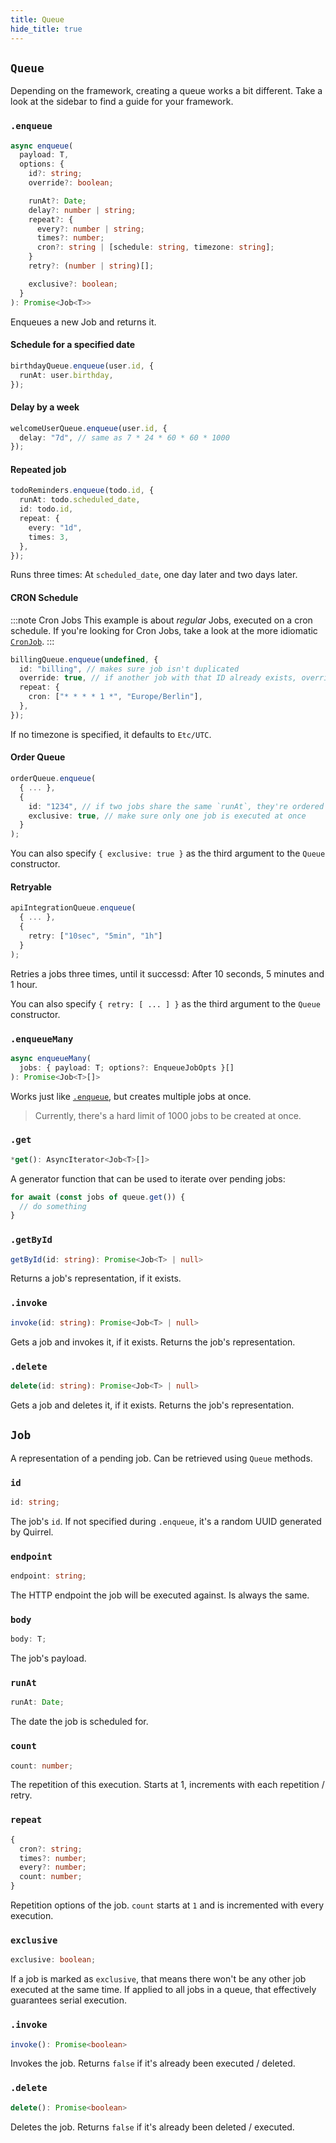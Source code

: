 ```yaml
---
title: Queue
hide_title: true
---
```


## `Queue`

Depending on the framework, creating a queue works a bit different.
Take a look at the sidebar to find a guide for your framework.

### `.enqueue`

```ts
async enqueue(
  payload: T,
  options: {
    id?: string;
    override?: boolean;

    runAt?: Date;
    delay?: number | string;
    repeat?: {
      every?: number | string;
      times?: number;
      cron?: string | [schedule: string, timezone: string];
    }
    retry?: (number | string)[];

    exclusive?: boolean;
  }
): Promise<Job<T>>
```

Enqueues a new Job and returns it.

#### Schedule for a specified date

```ts
birthdayQueue.enqueue(user.id, {
  runAt: user.birthday,
});
```

#### Delay by a week

```ts
welcomeUserQueue.enqueue(user.id, {
  delay: "7d", // same as 7 * 24 * 60 * 60 * 1000
});
```

#### Repeated job

```ts
todoReminders.enqueue(todo.id, {
  runAt: todo.scheduled_date,
  id: todo.id,
  repeat: {
    every: "1d",
    times: 3,
  },
});
```

Runs three times: At `scheduled_date`, one day later and two days later.

#### CRON Schedule

:::note Cron Jobs
This example is about _regular_ Jobs, executed on a cron schedule.
If you're looking for Cron Jobs, take a look at the more idiomatic [`CronJob`](./cronjob).
:::

```ts
billingQueue.enqueue(undefined, {
  id: "billing", // makes sure job isn't duplicated
  override: true, // if another job with that ID already exists, override it
  repeat: {
    cron: ["* * * * 1 *", "Europe/Berlin"],
  },
});
```

If no timezone is specified, it defaults to `Etc/UTC`.
#### Order Queue

```ts
orderQueue.enqueue(
  { ... },
  {
    id: "1234", // if two jobs share the same `runAt`, they're ordered by ID.
    exclusive: true, // make sure only one job is executed at once
  }
);
```

You can also specify `{ exclusive: true }` as the third argument to the `Queue` constructor.

#### Retryable

```ts
apiIntegrationQueue.enqueue(
  { ... },
  {
    retry: ["10sec", "5min", "1h"]
  }
);
```

Retries a jobs three times, until it successd: After 10 seconds, 5 minutes and 1 hour.

You can also specify `{ retry: [ ... ] }` as the third argument to the `Queue` constructor.

### `.enqueueMany`

```ts
async enqueueMany(
  jobs: { payload: T; options?: EnqueueJobOpts }[]
): Promise<Job<T>[]>
```

Works just like [`.enqueue`](#enqueue), but creates multiple jobs at once.

> Currently, there's a hard limit of 1000 jobs to be created at once.

### `.get`

```ts
*get(): AsyncIterator<Job<T>[]>
```

A generator function that can be used to iterate over pending jobs:

```ts
for await (const jobs of queue.get()) {
  // do something
}
```

### `.getById`

```ts
getById(id: string): Promise<Job<T> | null>
```

Returns a job's representation, if it exists.

### `.invoke`

```ts
invoke(id: string): Promise<Job<T> | null>
```

Gets a job and invokes it, if it exists.
Returns the job's representation.

### `.delete`

```ts
delete(id: string): Promise<Job<T> | null>
```

Gets a job and deletes it, if it exists.
Returns the job's representation.

## `Job`

A representation of a pending job.
Can be retrieved using `Queue` methods.

### `id`

```ts
id: string;
```

The job's `id`.
If not specified during `.enqueue`, it's a random UUID generated by Quirrel.

### `endpoint`

```ts
endpoint: string;
```

The HTTP endpoint the job will be executed against.
Is always the same.

### `body`

```ts
body: T;
```

The job's payload.

### `runAt`

```ts
runAt: Date;
```

The date the job is scheduled for.

### `count`

```ts
count: number;
```

The repetition of this execution.
Starts at 1, increments with each repetition / retry.

### `repeat`

```ts
{
  cron?: string;
  times?: number;
  every?: number;
  count: number;
}
```

Repetition options of the job.
`count` starts at `1` and is incremented with every execution.

### `exclusive`

```ts
exclusive: boolean;
```

If a job is marked as `exclusive`, that means there won't be any other job executed at the same time.
If applied to all jobs in a queue, that effectively guarantees serial execution.

### `.invoke`

```ts
invoke(): Promise<boolean>
```

Invokes the job.
Returns `false` if it's already been executed / deleted.

### `.delete`

```ts
delete(): Promise<boolean>
```

Deletes the job.
Returns `false` if it's already been deleted / executed.
